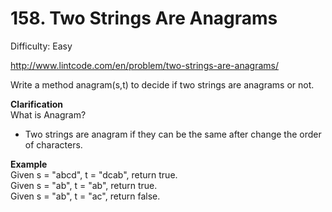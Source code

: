 # 158. Two Strings Are Anagrams

Difficulty: Easy

http://www.lintcode.com/en/problem/two-strings-are-anagrams/

Write a method anagram(s,t) to decide if two strings are anagrams or not.

**Clarification**  
What is Anagram?
- Two strings are anagram if they can be the same after change the order of characters.

**Example**  
Given s = "abcd", t = "dcab", return true.  
Given s = "ab", t = "ab", return true.  
Given s = "ab", t = "ac", return false.  

